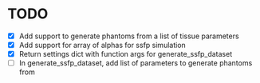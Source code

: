 # TODO

- [x] Add support to generate phantoms from a list of tissue parameters
- [x] Add support for array of alphas for ssfp simulation
- [x] Return settings dict with function args for generate_ssfp_dataset
- [ ] In generate_ssfp_dataset, add list of parameters to generate phantoms from